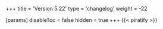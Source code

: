 +++
title = 'Version 5.22'
type = 'changelog'
weight = -22

[params]
  disableToc = false
  hidden = true
+++
{{< piratify >}}
